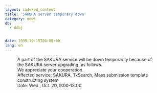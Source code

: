 ```yaml
---
layout: indexed_content
title: 'SAKURA server temporary down'
category: news
db:
  - ddbj


date: 1999-10-15T00:00:00
lang: en
---
```


<dd>A part of the SAKURA service will be down temporarily because of the SAKURA server upgrading, as follows.<br>We appreciate your cooperation.<br>
<dd>Affected service: SAKURA, TxSearch, Mass submission template constructing system<br>
<dd>Date: Wed., Oct. 20, 9:00-13:00</dd>
</dd>
</dd>
